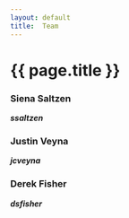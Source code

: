 ```yaml
---
layout: default
title:  Team
---
```


# {{ page.title }}


### Siena Saltzen
***ssaltzen***

### Justin Veyna
***jcveyna***

### Derek Fisher
***dsfisher***
